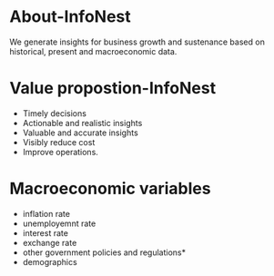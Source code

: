 # About-InfoNest
We generate insights for business growth and sustenance based on historical, present and macroeconomic data.

# Value propostion-InfoNest
  - Timely decisions
  - Actionable and realistic insights
  - Valuable and accurate insights 
  - Visibly reduce cost
  - Improve operations.

# Macroeconomic variables
  - inflation rate
  - unemployemnt rate
  - interest rate
  - exchange rate
  - other government policies and regulations*
  - demographics
